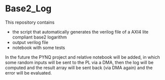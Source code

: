 # Base2_Log
This repository contains  
* the script that automatically generates the verilog file of a AXI4 lite compliant base2 logarithm
* output verilog file
* notebook with some tests  

In the future the PYNQ project and relative notebook will be added, in which some random inputs will be sent to the PL via a DMA, then the log will be computed and the result array will be sent back (via DMA again) and the error will be evaluated.
